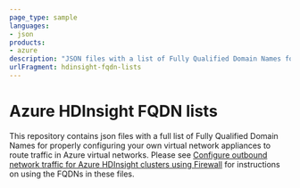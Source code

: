 ```yaml
---
page_type: sample
languages:
- json
products:
- azure
description: "JSON files with a list of Fully Qualified Domain Names for configuring your own virtual network appliances to route traffic in Azure virtual networks."
urlFragment: hdinsight-fqdn-lists
---
```


# Azure HDInsight FQDN lists

This repository contains json files with a full list of Fully Qualified Domain Names for properly configuring your own virtual network appliances to route traffic in Azure virtual networks. Please see [Configure outbound network traffic for Azure HDInsight clusters using Firewall](https://docs.microsoft.com/en-us/azure/hdinsight/hdinsight-restrict-outbound-traffic) for instructions on using the FQDNs in these files.
